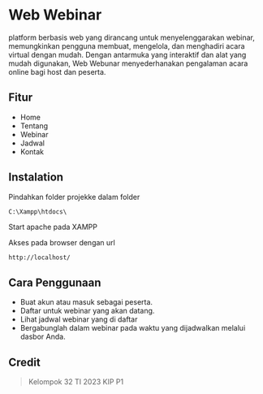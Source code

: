 # Web Webinar
platform berbasis web yang dirancang untuk menyelenggarakan webinar, memungkinkan pengguna membuat, mengelola, dan menghadiri acara virtual dengan mudah. Dengan antarmuka yang interaktif dan alat yang mudah digunakan, Web Webunar menyederhanakan pengalaman acara online bagi host dan peserta.

## Fitur

- Home
- Tentang
- Webinar
- Jadwal
- Kontak

## Instalation

Pindahkan folder projekke dalam folder

```
C:\Xampp\htdocs\
```
Start apache pada XAMPP

Akses pada browser dengan url

```sh
http://localhost/
```

## Cara Penggunaan
- Buat akun atau masuk sebagai peserta.
- Daftar untuk webinar yang akan datang.
- Lihat jadwal webinar yang di daftar
- Bergabunglah dalam webinar pada waktu yang dijadwalkan melalui dasbor Anda.

## Credit
> Kelompok 32 TI 2023 KIP P1
